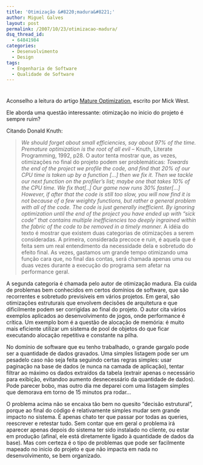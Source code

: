 ```yaml
---
title: 'Otimização &#8220;madura&#8221;'
author: Miguel Galves
layout: post
permalink: /2007/10/23/otimizacao-madura/
dsq_thread_id:
  - 64841984
categories:
  - Desenvolvimento
  - Design
tags:
  - Engenharia de Software
  - Qualidade de Software
---
```

# 

Aconselho a leitura do artigo [Mature Optimization][1], escrito por Mick West.

 [1]: http://cowboyprogramming.com/2007/01/04/mature-optimization-2/ "Permanent Link to Mature Optimization"

Ele aborda uma questão interessante: otimização no inicio do projeto é sempre ruim?

Citando Donald Knuth: 
> *We should forget about small efficiencies, say about 97% of the time. Premature optimization is the root of all evil* – Knuth, Literate Programming, 1992, p28. O autor tenta mostrar que, as vezes, otimizações no final do projeto podem ser problemáticas: 
> *Towards the end of the project we profile the code, and find that 20% of our CPU time is taken up by a function [...] then we fix it. Then we tackle our next function on the profiler’s list; maybe one that takes 10% of the CPU time. We fix that[..] Our game now runs 30% faster[...] However, if after that the code is still too slow, you will now find it is not because of a few weighty functions, but rather a general problem with all of the code. The code is just generally inefficient. By ignoring optimization until the end of the project you have ended up with “sick code” that contains multiple inefficiencies too deeply ingrained within the fabric of the code to be removed in a timely manner.* A idéia do texto é mostrar que existem duas categorias de otimizações a serem consideradas. A primeira, considerada precoce e ruin, é aquela que é feita sem um real entendimento da necessidade dela e sobretudo do efeito final. As vezes, gastamos um grande tempo otimizando uma função cara que, no final das contas, será chamada apenas uma ou duas vezes durante a execução do programa sem afetar na performance geral.

A segunda categoria é chamada pelo autor de otimização madura. Ela cuida de problemas bem conhecidos em certos domínios de software, que são recorrentes e sobretudo previsíveis em vários projetos. Em geral, são otimizações estruturais que envolvem decisões de arquitetura e que dificilmente podem ser corrigidas ao final do projeto. O autor cita vários exemplos aplicados ao desenvolvimento de jogos, onde performance é crítica. Um exemplo bom é a questão de alocação de memória: é muito mais eficiente utilizar um sistema de pool de objetos do que ficar executando alocação repetitiva e constante na pilha.

No domínio de software que eu tenho trabalhado, o grande gargalo pode ser a quantidade de dados gravados. Uma simples listagem pode ser um pesadelo caso não seja feita seguindo certas regras simples: usar paginação na base de dados (e nunca na camada de aplicação), tentar filtrar ao máximo os dados extraídos da tabela (extrair apenas o necessário para exibição, evitandoo aumento desnecessário da quantidade de dados). Pode parecer bobo, mas outro dia me deparei com uma listagem simples que demorava em torno de 15 minutos pra rodar…

O problema acima não se encaixa tão bem no quesito “decisão estrutural”, porque ao final do código é relativamente simples mudar sem grande impacto no sistema. É apenas chato ter que passar por todas as queries, reescrever e retestar tudo. Sem contar que em geral o problema irá aparecer apenas depois do sistema ter sido instalado no cliente, ou estar em produção (afinal, ele está diretamente ligado à quantidade de dados da base). Mas com certeza é o tipo de problemas que pode ser facilmente mapeado no inicio do projeto e que não impacta em nada no desenvolvimento, se bem organizado.